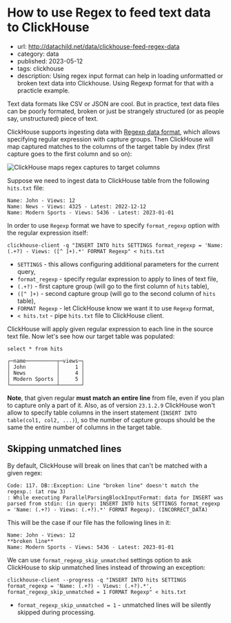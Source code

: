 # How to use Regex to feed text data to ClickHouse
* url: http://datachild.net/data/clickhouse-feed-regex-data
* category: data
* published: 2023-05-12
* tags: clickhouse
* description: Using regex input format can help in loading unformatted or broken text data into Clickhouse. Using Regexp format for that with a practicle example.

Text data formats like CSV or JSON are cool. But in practice, text data files can be poorly formated, broken or just be strangely structured (or as people say, unstructured) piece of text.

ClickHouse supports ingesting data with [Regexp data format](https://clickhouse.com/docs/en/interfaces/formats#data-format-regexp), which allows specifying regular expression with capture groups. Then ClickHouse will map captured matches to the columns of the target table by index (first capture goes to the first column and so on):

![ClickHouse maps regex captures to target columns](/articles/clickhouse-feed-regex-data/text-regex-clickhouse.png)

Suppose we need to ingest data to ClickHouse table from the following `hits.txt` file:
```
Name: John - Views: 12
Name: News - Views: 4325 - Latest: 2022-12-12
Name: Modern Sports - Views: 5436 - Latest: 2023-01-01
```

In order to use `Regexp` format we have to specify `format_regexp` option with the regular expression itself:

```
clickhouse-client -q "INSERT INTO hits SETTINGS format_regexp = 'Name: (.+?) - Views: ([^ ]+).*' FORMAT Regexp" < hits.txt
```
* `SETTINGS` - this allows configuring additional parameters for the current query,
* `format_regexp` - specify regular expression to apply to lines of text file,
* `(.+?)` - first capture group (will go to the first column of `hits` table),
* `([^ ]+)` - second capture group (will go to the second column of `hits` table),
* `FORMAT Regexp` - let ClickHouse know we want it to use `Regexp` format,
* `< hits.txt` - pipe `hits.txt` file to ClickHouse client.

ClickHouse will apply given regular expression to each line in the source text file. Now let's see how our target table was populated:

```
select * from hits
```
```output
┌─name──────────┬─views─┐
│ John          │     1 │
│ News          │     4 │
│ Modern Sports │     5 │
└───────────────┴───────┘
```

**Note**, that given regular **must match an entire line** from file, even if you plan to capture only a part of it. Also, as of version `23.1.2.9` ClickHouse won't allow to specify table columns in the insert statement (`INSERT INTO table(col1, col2, ...)`), so the number of capture groups should be the same the entire number of columns in the target table.

## Skipping unmatched lines

By default, ClickHouse will break on lines that can't be matched with a given regex:

```
Code: 117. DB::Exception: Line "broken line" doesn't match the regexp.: (at row 3)
: While executing ParallelParsingBlockInputFormat: data for INSERT was parsed from stdin: (in query: INSERT INTO hits SETTINGS format_regexp = 'Name: (.+?) - Views: (.+?).*' FORMAT Regexp). (INCORRECT_DATA)
```

This will be the case if our file has the following lines in it:
```
Name: John - Views: 12
**broken line**
Name: Modern Sports - Views: 5436 - Latest: 2023-01-01
```

We can use `format_regexp_skip_unmatched` settings option to ask ClickHouse to skip unmatched lines instead of throwing an exception:

```
clickhouse-client --progress -q "INSERT INTO hits SETTINGS format_regexp = 'Name: (.+?) - Views: (.+?).*', format_regexp_skip_unmatched = 1 FORMAT Regexp" < hits.txt
```
* `format_regexp_skip_unmatched = 1` - unmatched lines will be silently skipped during processing.
